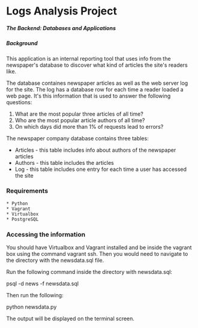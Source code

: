 
# Logs Analysis Project
##### The Backend: Databases and Applications

##### Background
This application is an internal reporting tool that uses info from the newspaper's database to discover what kind of articles the site's readers like.

The database containes newspaper articles as well as the web server log for the site. The log has a database row for each time a reader loaded a web page. It's this information that is used to answer the following questions:

  1. What are the most popular three articles of all time?
  2. Who are the most popular article authors of all time?
  3. On which days did more than 1% of requests lead to errors?

The newspaper company database contains three tables: 
* Articles - this table includes info about authors of the newspaper articles
* Authors - this table includes the articles
* Log - this table includes one entry for each time a user has accessed the site
  
### Requirements
    * Python
    * Vagrant
    * Virtualbox
    * PostgreSQL
    
### Accessing the information

You should have Virtualbox and Vagrant installed and be inside the vagrant box using the command vagrant ssh. Then you would need to navigate to the directory with the newsdata.sql file.

Run the following command inside the directory with newsdata.sql:

psql -d news -f newsdata.sql

Then run the following:

python newsdata.py

The output will be displayed on the terminal screen.


    
 

